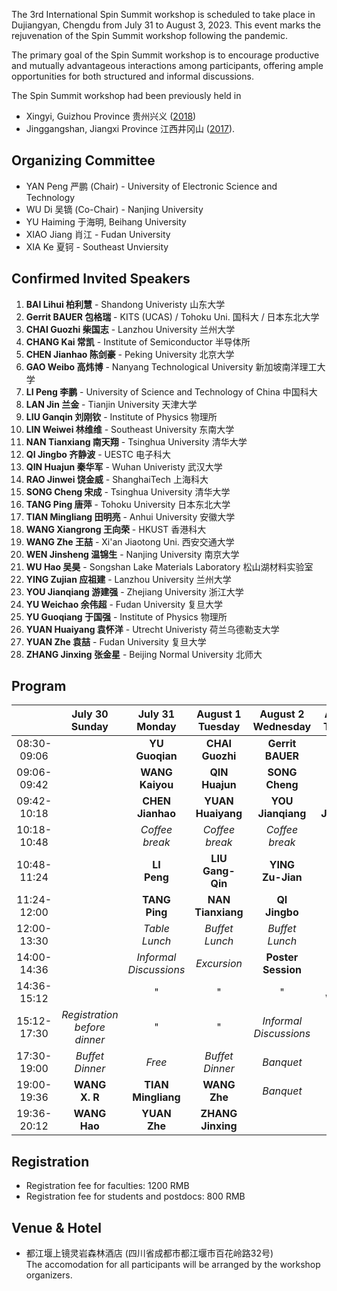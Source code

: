The 3rd International Spin Summit workshop is scheduled to take place in Dujiangyan, Chengdu from July 31 to August 3, 2023. This event marks the rejuvenation of the Spin Summit workshop following the pandemic.

The primary goal of the Spin Summit workshop is to encourage productive and mutually advantageous interactions among participants, offering ample opportunities for both structured and informal discussions.

The Spin Summit workshop had been previously held in
- Xingyi, Guizhou Province 贵州兴义 ([2018](http://spinsummit.fudan.edu.cn))
- Jinggangshan, Jiangxi Province 江西井冈山 ([2017](http://www.physics.fudan.edu.cn/tps/people/jxiao/spinsummit2017/2017/)).

## Organizing Committee

- YAN Peng 严鹏 (Chair) - University of Electronic Science and Technology
- WU Di 吴镝 (Co-Chair) - Nanjing University
- YU Haiming 于海明, Beihang University
- XIAO Jiang 肖江 - Fudan University
- XIA Ke 夏钶 - Southeast Unviersity

## Confirmed Invited Speakers

1. **BAI Lihui 柏利慧** - Shandong Univeristy 山东大学
1. **Gerrit BAUER 包格瑞** - KITS (UCAS) / Tohoku Uni. 国科大 / 日本东北大学
1. **CHAI Guozhi 柴国志** - Lanzhou University 兰州大学
1. **CHANG Kai 常凯** - Institute of Semiconductor 半导体所
1. **CHEN Jianhao 陈剑豪** - Peking University 北京大学
1. **GAO Weibo 高炜博** - Nanyang Technological University 新加坡南洋理工大学
1. **LI Peng 李鹏** - University of Science and Technology of China 中国科大
1. **LAN Jin 兰金** - Tianjin University 天津大学
1. **LIU Ganqin 刘刚钦** - Institute of Physics 物理所
1. **LIN Weiwei 林维维** - Southeast University 东南大学
1. **NAN Tianxiang 南天翔** - Tsinghua University 清华大学
1. **QI Jingbo 齐静波** - UESTC 电子科大
1. **QIN Huajun 秦华军** - Wuhan Univeristy 武汉大学
1. **RAO Jinwei 饶金威** - ShanghaiTech 上海科大
1. **SONG Cheng 宋成** - Tsinghua University 清华大学
1. **TANG Ping 唐萍** - Tohoku University 日本东北大学
1. **TIAN Mingliang 田明亮** - Anhui University 安徽大学
1. **WANG Xiangrong 王向荣** - HKUST 香港科大
1. **WANG Zhe 王喆** - Xi'an Jiaotong Uni. 西安交通大学
1. **WEN Jinsheng 温锦生** - Nanjing University 南京大学
1. **WU Hao 吴昊** - Songshan Lake Materials Laboratory 松山湖材料实验室
1. **YING Zujian 应祖建** - Lanzhou University 兰州大学
1. **YOU Jianqiang 游建强** - Zhejiang University 浙江大学
1. **YU Weichao 余伟超** - Fudan University 复旦大学
1. **YU Guoqiang 于国强** - Institute of Physics 物理所
1. **YUAN Huaiyang 袁怀洋** - Utrecht Univeristy 荷兰乌德勒支大学
1. **YUAN Zhe 袁喆** - Fudan University 复旦大学
1. **ZHANG Jinxing 张金星** - Beijing Normal University 北师大

## Program

|           |July 30<br>Sunday|July 31<br>Monday|August 1<br>Tuesday|August 2<br>Wednesday|August 3<br>Thursday|  
|:---------:|:----------:|:----------:|:----------:|:----------:|:----------:|
|08:30-09:06|            | **YU <br> Guoqian**   | **CHAI <br> Guozhi**   | **Gerrit <br> BAUER**   | **BAI <br> Lihui**   |
|09:06-09:42|            | **WANG <br> Kaiyou**   | **QIN <br> Huajun**   | **SONG <br> Cheng**   | **GAO <br> Weibo**   |
|09:42-10:18|            | **CHEN <br> Jianhao**   | **YUAN <br> Huaiyang**   | **YOU <br> Jianqiang**   | **WEN <br> Jingsheng**   |
|10:18-10:48|            | _Coffee break_     | _Coffee break_| _Coffee break_| _Coffee break_|
|10:48-11:24|            | **LI <br> Peng**   | **LIU <br> Gang-Qin**   | **YING <br> Zu-Jian**   | **RAO <br> Jinwei**   |
|11:24-12:00|            | **TANG <br> Ping**   | **NAN <br> Tianxiang**   | **QI <br> Jingbo**   | **LAN <br> Jin**   |
|12:00-13:30|            | _Table Lunch_    | _Buffet Lunch_    | _Buffet Lunch_    | _Table Lunch_    |
|14:00-14:36|            | _Informal <br>  Discussions_ |_Excursion_| **Poster <br> Session** | **LIN <br> Weiwei**  |
|14:36-15:12|           | " | " | " | **YU <br> Weichao**   |
|15:12-17:30|  _Registration <br> before dinner_           | " |" | _Informal <br>  Discussions_ | _Closing <br> Remark_ |
|17:30-19:00| _Buffet Dinner_ | _Free_ | _Buffet Dinner_ | _Banquet_ | |
|19:00-19:36| **WANG <br> X. R**   | **TIAN <br> Mingliang**   | **WANG <br> Zhe** | _Banquet_ |            |
|19:36-20:12| **WANG <br> Hao**   | **YUAN <br> Zhe**   | **ZHANG <br> Jinxing** |            |            |

## Registration

- Registration fee for faculties: 1200 RMB
- Registration fee for students and postdocs: 800 RMB

## Venue & Hotel

- 都江堰上镜灵岩森林酒店 (四川省成都市都江堰市百花岭路32号) <br>
  The accomodation for all participants will be arranged by the workshop organizers. 